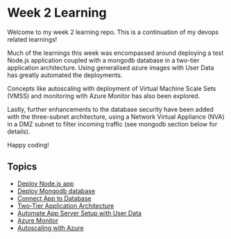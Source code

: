 # Week 2 Learning

Welcome to my week 2 learning repo. This is a continuation of my devops related learnings!

Much of the learnings this week was encompassed around deploying a test Node.js application coupled with a mongodb database in a two-tier application architecture. Using generalised azure images with User Data has greatly automated the deployments.

Concepts like autoscaling with deployment of Virtual Machine Scale Sets (VMSS) and monitoring with Azure Monitor has also been explored.

Lastly, further enhancements to the database security have been added with the three-subnet architecture, using a Network Virtual Appliance (NVA) in a DMZ subnet to filter incoming traffic (see mongodb section below for details).

Happy coding!

## Topics

- [Deploy Node.js app](/nodejs_app_deployment/README.md)
- [Deploy Mongodb database](/mongo_db_deployment/README.md)
- [Connect App to Database](/connect_app_db/README.md)
- [Two-Tier Application Architecture](/app_architecture/README.md)
- [Automate App Server Setup with User Data](/app_vm_initial_setup/run_app_only.sh)
- [Azure Monitor](/azure_monitor/README.md)
- [Autoscaling with Azure](/autoscaling/README.md)
